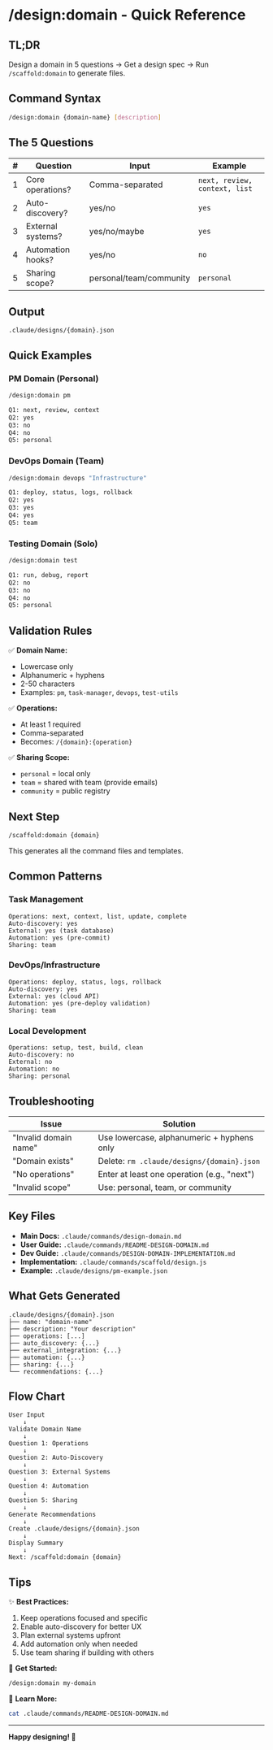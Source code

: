 # /design:domain - Quick Reference

## TL;DR

Design a domain in 5 questions → Get a design spec → Run `/scaffold:domain` to generate files.

## Command Syntax

```bash
/design:domain {domain-name} [description]
```

## The 5 Questions

| # | Question | Input | Example |
|---|----------|-------|---------|
| 1 | Core operations? | Comma-separated | `next, review, context, list` |
| 2 | Auto-discovery? | yes/no | `yes` |
| 3 | External systems? | yes/no/maybe | `yes` |
| 4 | Automation hooks? | yes/no | `no` |
| 5 | Sharing scope? | personal/team/community | `personal` |

## Output

```
.claude/designs/{domain}.json
```

## Quick Examples

### PM Domain (Personal)
```bash
/design:domain pm

Q1: next, review, context
Q2: yes
Q3: no
Q4: no
Q5: personal
```

### DevOps Domain (Team)
```bash
/design:domain devops "Infrastructure"

Q1: deploy, status, logs, rollback
Q2: yes
Q3: yes
Q4: yes
Q5: team
```

### Testing Domain (Solo)
```bash
/design:domain test

Q1: run, debug, report
Q2: no
Q3: no
Q4: no
Q5: personal
```

## Validation Rules

✅ **Domain Name:**
- Lowercase only
- Alphanumeric + hyphens
- 2-50 characters
- Examples: `pm`, `task-manager`, `devops`, `test-utils`

✅ **Operations:**
- At least 1 required
- Comma-separated
- Becomes: `/{domain}:{operation}`

✅ **Sharing Scope:**
- `personal` = local only
- `team` = shared with team (provide emails)
- `community` = public registry

## Next Step

```bash
/scaffold:domain {domain}
```

This generates all the command files and templates.

## Common Patterns

### Task Management
```
Operations: next, context, list, update, complete
Auto-discovery: yes
External: yes (task database)
Automation: yes (pre-commit)
Sharing: team
```

### DevOps/Infrastructure
```
Operations: deploy, status, logs, rollback
Auto-discovery: yes
External: yes (cloud API)
Automation: yes (pre-deploy validation)
Sharing: team
```

### Local Development
```
Operations: setup, test, build, clean
Auto-discovery: no
External: no
Automation: no
Sharing: personal
```

## Troubleshooting

| Issue | Solution |
|-------|----------|
| "Invalid domain name" | Use lowercase, alphanumeric + hyphens only |
| "Domain exists" | Delete: `rm .claude/designs/{domain}.json` |
| "No operations" | Enter at least one operation (e.g., "next") |
| "Invalid scope" | Use: personal, team, or community |

## Key Files

- **Main Docs:** `.claude/commands/design-domain.md`
- **User Guide:** `.claude/commands/README-DESIGN-DOMAIN.md`
- **Dev Guide:** `.claude/commands/DESIGN-DOMAIN-IMPLEMENTATION.md`
- **Implementation:** `.claude/commands/scaffold/design.js`
- **Example:** `.claude/designs/pm-example.json`

## What Gets Generated

```
.claude/designs/{domain}.json
├── name: "domain-name"
├── description: "Your description"
├── operations: [...]
├── auto_discovery: {...}
├── external_integration: {...}
├── automation: {...}
├── sharing: {...}
└── recommendations: {...}
```

## Flow Chart

```
User Input
    ↓
Validate Domain Name
    ↓
Question 1: Operations
    ↓
Question 2: Auto-Discovery
    ↓
Question 3: External Systems
    ↓
Question 4: Automation
    ↓
Question 5: Sharing
    ↓
Generate Recommendations
    ↓
Create .claude/designs/{domain}.json
    ↓
Display Summary
    ↓
Next: /scaffold:domain {domain}
```

## Tips

✨ **Best Practices:**
1. Keep operations focused and specific
2. Enable auto-discovery for better UX
3. Plan external systems upfront
4. Add automation only when needed
5. Use team sharing if building with others

🚀 **Get Started:**
```bash
/design:domain my-domain
```

📖 **Learn More:**
```bash
cat .claude/commands/README-DESIGN-DOMAIN.md
```

---

**Happy designing! 🎯**
